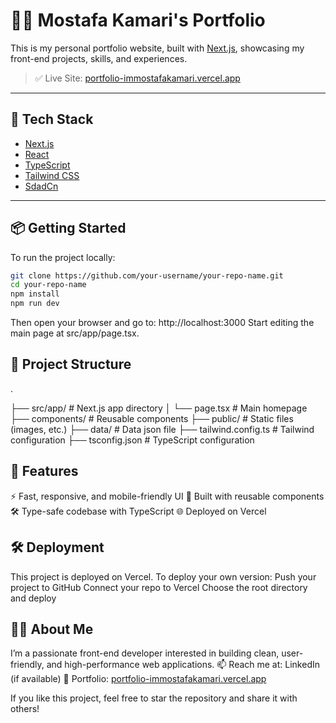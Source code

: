 # 🧑‍💻 Mostafa Kamari's Portfolio

This is my personal portfolio website, built with [Next.js](https://nextjs.org), showcasing my front-end projects, skills, and experiences.

> ✅ Live Site: [portfolio-immostafakamari.vercel.app](https://portfolio-immostafakamari.vercel.app/)

---

## 🚀 Tech Stack

- [Next.js](https://nextjs.org)
- [React](https://reactjs.org)
- [TypeScript](https://www.typescriptlang.org/)
- [Tailwind CSS](https://tailwindcss.com)
- [SdadCn](https://ui.shadcn.com/)

---

## 📦 Getting Started

To run the project locally:

```bash
git clone https://github.com/your-username/your-repo-name.git
cd your-repo-name
npm install
npm run dev
```

Then open your browser and go to: http://localhost:3000
Start editing the main page at src/app/page.tsx.

## 📁 Project Structure

.

├── src/app/ # Next.js app directory
│ └── page.tsx # Main homepage
├── components/ # Reusable components
├── public/ # Static files (images, etc.)
├── data/ # Data json file
├── tailwind.config.ts # Tailwind configuration
├── tsconfig.json # TypeScript configuration

## 🧠 Features
⚡ Fast, responsive, and mobile-friendly UI
🧩 Built with reusable components
🛠️ Type-safe codebase with TypeScript
🌐 Deployed on Vercel

## 🛠️ Deployment
This project is deployed on Vercel.
To deploy your own version:
Push your project to GitHub
Connect your repo to Vercel
Choose the root directory and deploy

## 🙋‍♂️ About Me
I’m a passionate front-end developer interested in building clean, user-friendly, and high-performance web applications.
📫 Reach me at: LinkedIn (if available)
📁 Portfolio: [portfolio-immostafakamari.vercel.app](https://portfolio-immostafakamari.vercel.app/)

If you like this project, feel free to star the repository and share it with others!
